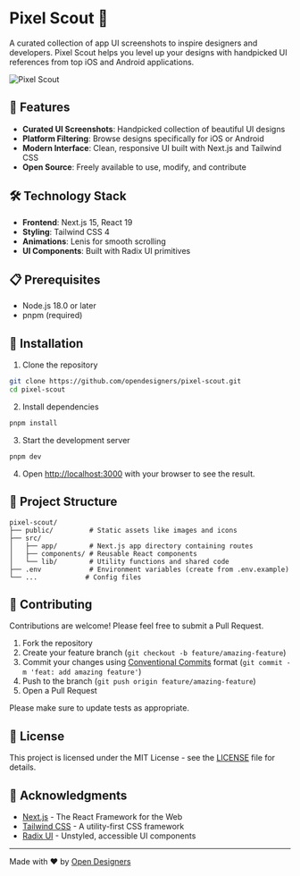 # Pixel Scout 🎨

A curated collection of app UI screenshots to inspire designers and developers. Pixel Scout helps you level up your designs with handpicked UI references from top iOS and Android applications.

![Pixel Scout](https://via.placeholder.com/800x400?text=Pixel+Scout)

## 🚀 Features

- **Curated UI Screenshots**: Handpicked collection of beautiful UI designs
- **Platform Filtering**: Browse designs specifically for iOS or Android
- **Modern Interface**: Clean, responsive UI built with Next.js and Tailwind CSS
- **Open Source**: Freely available to use, modify, and contribute

## 🛠️ Technology Stack

- **Frontend**: Next.js 15, React 19
- **Styling**: Tailwind CSS 4
- **Animations**: Lenis for smooth scrolling
- **UI Components**: Built with Radix UI primitives

## 📋 Prerequisites

- Node.js 18.0 or later
- pnpm (required)

## 🔧 Installation

1. Clone the repository

```bash
git clone https://github.com/opendesigners/pixel-scout.git
cd pixel-scout
```

2. Install dependencies

```bash
pnpm install
```

3. Start the development server

```bash
pnpm dev
```

4. Open [http://localhost:3000](http://localhost:3000) with your browser to see the result.

## 🧩 Project Structure

```
pixel-scout/
├── public/         # Static assets like images and icons
├── src/
│   ├── app/        # Next.js app directory containing routes
│   ├── components/ # Reusable React components
│   └── lib/        # Utility functions and shared code
├── .env            # Environment variables (create from .env.example)
└── ...            # Config files
```

## 🤝 Contributing

Contributions are welcome! Please feel free to submit a Pull Request.

1. Fork the repository
2. Create your feature branch (`git checkout -b feature/amazing-feature`)
3. Commit your changes using [Conventional Commits](https://www.conventionalcommits.org/) format (`git commit -m 'feat: add amazing feature'`)
4. Push to the branch (`git push origin feature/amazing-feature`)
5. Open a Pull Request

Please make sure to update tests as appropriate.

## 📜 License

This project is licensed under the MIT License - see the [LICENSE](LICENSE) file for details.

## 👥 Acknowledgments

- [Next.js](https://nextjs.org) - The React Framework for the Web
- [Tailwind CSS](https://tailwindcss.com) - A utility-first CSS framework
- [Radix UI](https://www.radix-ui.com) - Unstyled, accessible UI components

---

Made with ❤️ by [Open Designers](https://github.com/open-designers)
